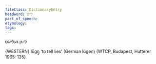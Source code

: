 ```yaml
---
fileClass: DictionaryEntry
headword: לײַגן
part_of_speech: 
etymology: 
tags: 
---
```

לײַגן
געלײַגט

{WESTERN}
lǖgŋ̥ 'to tell lies' (German lügen) {WTCP, Budapest, Hutterer 1965: 135}

